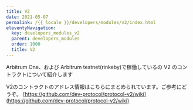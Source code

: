 ```yaml
---
title: V2
date: 2021-05-07
permalink: /{{ locale }}/developers/modules/v2/index.html
eleventyNavigation:
  key: developers_modules_v2
  parent: developers_modules
  order: 1000
  title: V2
---
```


Arbitrum One、および Arbitrum testnet(rinkeby)で稼働しているの V2 のコントラクトについて紹介します

V2のコントラクトのアドレス情報はこちらにまとめられています。ご参考にどうぞ。
[https://github.com/dev-protocol/protocol-v2/wiki](https://github.com/dev-protocol/protocol-v2/wiki)
